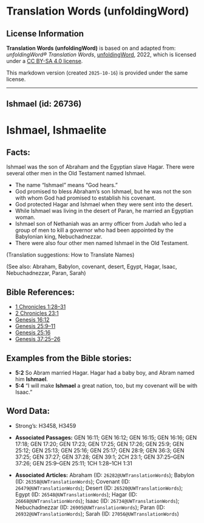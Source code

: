 # Translation Words (unfoldingWord)

## License Information

**Translation Words (unfoldingWord)** is based on and adapted from: _unfoldingWord® Translation Words_, [unfoldingWord](https://unfoldingword.org/utw), 2022, which is licensed under a [CC BY-SA 4.0 license](https://creativecommons.org/licenses/by-sa/4.0/legalcode.en).

This markdown version (created `2025-10-16`) is provided under the same license.



--------------------------------

## Ishmael (id: 26736)

Ishmael, Ishmaelite
===================

Facts:
------

Ishmael was the son of Abraham and the Egyptian slave Hagar. There were several other men in the Old Testament named Ishmael.

* The name “Ishmael” means “God hears.”
* God promised to bless Abraham’s son Ishmael, but he was not the son with whom God had promised to establish his covenant.
* God protected Hagar and Ishmael when they were sent into the desert.
* While Ishmael was living in the desert of Paran, he married an Egyptian woman.
* Ishmael son of Nethaniah was an army officer from Judah who led a group of men to kill a governor who had been appointed by the Babylonian king, Nebuchadnezzar.
* There were also four other men named Ishmael in the Old Testament.

(Translation suggestions: How to Translate Names)

(See also: Abraham, Babylon, covenant, desert, Egypt, Hagar, Isaac, Nebuchadnezzar, Paran, Sarah)

Bible References:
-----------------

* [1 Chronicles 1:28–31](https://ref.ly/1Chr1:28-1Chr1:31)
* [2 Chronicles 23:1](https://ref.ly/2Chr23:1)
* [Genesis 16:12](https://ref.ly/Gen16:12)
* [Genesis 25:9–11](https://ref.ly/Gen25:9-Gen25:11)
* [Genesis 25:16](https://ref.ly/Gen25:16)
* [Genesis 37:25–26](https://ref.ly/Gen37:25-Gen37:26)

Examples from the Bible stories:
--------------------------------

* **5:2** So Abram married Hagar. Hagar had a baby boy, and Abram named him **Ishmael**.
* **5:4** “I will make **Ishmael** a great nation, too, but my covenant will be with Isaac.”

Word Data:
----------

* Strong’s: H3458, H3459

* **Associated Passages:** GEN 16:11; GEN 16:12; GEN 16:15; GEN 16:16; GEN 17:18; GEN 17:20; GEN 17:23; GEN 17:25; GEN 17:26; GEN 25:9; GEN 25:12; GEN 25:13; GEN 25:16; GEN 25:17; GEN 28:9; GEN 36:3; GEN 37:25; GEN 37:27; GEN 37:28; GEN 39:1; 2CH 23:1; GEN 37:25–GEN 37:26; GEN 25:9–GEN 25:11; 1CH 1:28–1CH 1:31
* **Associated Articles:** Abraham (ID: `26282@UWTranslationWords`); Babylon (ID: `26358@UWTranslationWords`); Covenant (ID: `26479@UWTranslationWords`); Desert (ID: `26520@UWTranslationWords`); Egypt (ID: `26548@UWTranslationWords`); Hagar (ID: `26668@UWTranslationWords`); Isaac (ID: `26734@UWTranslationWords`); Nebuchadnezzar (ID: `26905@UWTranslationWords`); Paran (ID: `26932@UWTranslationWords`); Sarah (ID: `27056@UWTranslationWords`)

